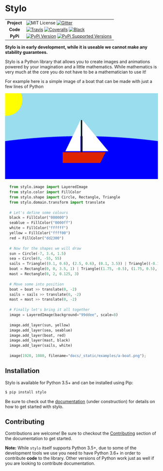 # Stylo
|   |   |
|:-------------:|----|
| **Project** | ![MIT License](https://img.shields.io/github/license/alcarney/stylo.svg) [![Gitter](https://badges.gitter.im/stylo-py/Lobby.svg)](https://gitter.im/stylo-py/Lobby?utm_source=badge&utm_medium=badge&utm_campaign=pr-badge&utm_content=badge) |
| **Code**| [![Travis](https://travis-ci.org/alcarney/stylo.svg?branch=develop)](https://travis-ci.org/alcarney/stylo) [![Coveralls](https://coveralls.io/repos/github/alcarney/stylo/badge.svg?branch=develop)](https://coveralls.io/github/alcarney/stylo?branch=develop) [![Black](https://img.shields.io/badge/code%20style-black-000000.svg)](https://github.com/ambv/black)|
| **PyPi** | [![PyPi Version](https://img.shields.io/pypi/v/stylo.svg)](https://pypi.org/project/stylo) [![PyPi Supported Versions](https://img.shields.io/pypi/pyversions/stylo.svg)](https://pypi.org/project/stylo)|

**Stylo is in early development, while it is useable we cannot make any
stability guarantees.**

Stylo is a Python library that allows you to create images and animations
powered by your imagination and a little mathematics. While mathematics is very
much at the core you do not have to be a mathematician to use it!

For example here is a simple image of a boat that can be made with just a few
lines of Python


![A Boat](img/a-boat.png)


```python
  from stylo.image import LayeredImage
  from stylo.color import FillColor
  from stylo.shape import Circle, Rectangle, Triangle
  from stylo.domain.transform import translate

  # Let's define some colours
  black = FillColor("000000")
  seablue = FillColor("0000ff")
  white = FillColor("ffffff")
  yellow = FillColor("ffff00")
  red = FillColor("dd2300")

  # Now for the shapes we will draw
  sun = Circle(-7, 3.4, 1.5)
  sea = Circle(0, -55, 55)
  sails = Triangle((0.1, 0.6), (2.5, 0.6), (0.1, 3.5)) | Triangle((-0.1, 0.6), (-1.5, 0.6), (-0.1, 3.5))
  boat = Rectangle(0, 0, 3.5, 1) | Triangle((1.75, -0.5), (1.75, 0.5), (2.25, 0.5))
  mast = Rectangle(0, 2, 0.125, 3)

  # Move some into position
  boat = boat >> translate(0, -2)
  sails = sails >> translate(0, -2)
  mast = mast >> translate(0, -2)

  # Finally let's bring it all together
  image = LayeredImage(background="99ddee", scale=8)

  image.add_layer(sun, yellow)
  image.add_layer(sea, seablue)
  image.add_layer(boat, red)
  image.add_layer(mast, black)
  image.add_layer(sails, white)

  image(1920, 1080, filename="docs/_static/examples/a-boat.png");
```

## Installation

Stylo is available for Python 3.5+ and can be installed using Pip:

```sh
$ pip install stylo
```

Be sure to check out the [documentation](https://alcarney.github.io/stylo)
(under construction) for details on how to get started with stylo.

## Contributing

Contributions are welcome! Be sure to checkout the
[Contributing](https://alcarney.github.io/stylo/contributing/) section of the
documentation to get started.

**Note:** While `stylo` itself supports Python 3.5+, due to some of the
development tools we use you need to have Python 3.6+ in order to contribute
**code** to the library. Other versions of Python work just as well if you are
looking to contribute documentation.
